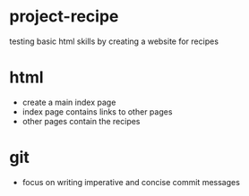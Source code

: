 # project-recipe
testing basic html skills by creating a website for recipes

# html
- create a main index page
- index page contains links to other pages
- other pages contain the recipes

# git 
- focus on writing imperative and concise commit messages 

